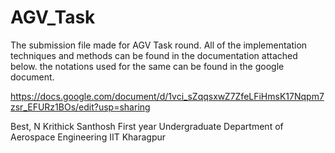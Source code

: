 # AGV_Task
The submission file made for AGV Task round. All of the implementation techniques and methods can be found in the documentation attached below. the notations used for the same can be found in the google document.

https://docs.google.com/document/d/1vci_sZqqsxwZ7ZfeLFiHmsK17Nqpm7zsr_EFURz1BOs/edit?usp=sharing

Best,
N Krithick Santhosh
First year Undergraduate
Department of Aerospace Engineering
IIT Kharagpur
